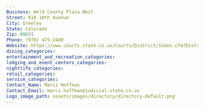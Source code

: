 ```yaml
---
Business: Weld County Plaza West
Street: 910 10th Avenue
City: Greeley
State: Colorado
Zip: 80631
Phone: (970) 475-2400
Website: https://www.courts.state.co.us/Courts/District/Index.cfm?District_ID=19
dining_categories: 
entertainment_and_recreation_categories: 
lodging_and_event_centers_categories: 
nightlife_categories: 
retail_categories: 
service_categories: 
Contact_Name: Marci Hoffman
Contact_Email: marci.hoffman@judicial.state.co.us
Logo_image_path: assets/images/directory/directory-default.png
---
```

